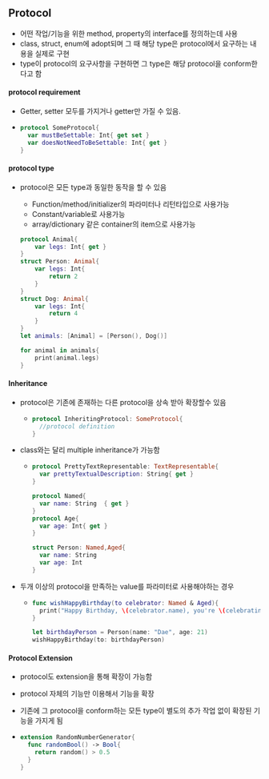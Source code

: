 ## Protocol

- 어떤 작업/기능을 위한 method, property의 interface를 정의하는데 사용
- class, struct, enum에 adopt되며 그 때 해당 type은 protocol에서 요구하는 내용을 실제로 구현
- type이 protocol의 요구사항을 구현하면 그 type은 해당 protocol을 conform한다고 함

#### protocol requirement

- Getter, setter 모두를 가지거나 getter만 가질 수 있음.

- ```swift
  protocol SomeProtocol{
    var mustBeSettable: Int{ get set }
    var doesNotNeedToBeSettable: Int{ get }
  }
  ```

#### protocol type

- protocol은 모든 type과 동일한 동작을 할 수 있음

  - Function/method/initializer의 파라미터나 리턴타입으로 사용가능
  - Constant/variable로 사용가능
  - array/dictionary 같은 container의 item으로 사용가능

  ```swift
  protocol Animal{
      var legs: Int{ get }
  }
  struct Person: Animal{
      var legs: Int{
          return 2
      }
  }
  struct Dog: Animal{
      var legs: Int{
          return 4
      }
  }
  let animals: [Animal] = [Person(), Dog()]
  
  for animal in animals{
      print(animal.legs)
  }
  ```



#### Inheritance

- protocol은 기존에 존재하는 다른 protocol을 상속 받아 확장할수 있음

  - ```swift
    protocol InheritingProtocol: SomeProtocol{
      //protocol definition
    }
    ```

- class와는 달리 multiple inheritance가 가능함

  - ```swift
    protocol PrettyTextRepresentable: TextRepresentable{
      var prettyTextualDescription: String{ get }
    }
    
    protocol Named{
      var name: String  { get }
    }
    protocol Age{
      var age: Int{ get }
    }
    
    struct Person: Named,Aged{
      var name: String
      var age: Int
    }
    ```

- 두개 이상의 protocol을 만족하는 value를 파라미터로 사용해야하는 경우

  - ```swift
    func wishHappyBirthday(to celebrator: Named & Aged){
      print("Happy Birthday, \(celebrator.name), you're \(celebrating.age)!")
    }
    
    let birthdayPerson = Person(name: "Dae", age: 21)
    wishHappyBirthday(to: birthdayPerson)
    ```

#### Protocol Extension

- protocol도 extension을 통해 확장이 가능함

- protocol 자체의 기능만 이용해서 기능을 확장

- 기존에 그 protocol을 conform하는 모든 type이 별도의 추가 작업 없이 확장된 기능을 가지게 됨

- ```swift
  extension RandomNumberGenerator{
    func randomBool() -> Bool{
      return random() > 0.5
    }
  }
  ```